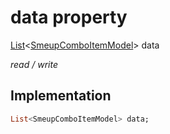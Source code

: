 


# data property






[List](https://api.flutter.dev/flutter/dart-core/List-class.html)&lt;[SmeupComboItemModel](../../smeup_models_widgets_smeup_combo_item_model/SmeupComboItemModel-class.md)> data
  
_read / write_






## Implementation

```dart
List<SmeupComboItemModel> data;


```







